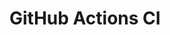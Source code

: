 # GitHub Actions CI














































































































































































































































































































































































































































































































































































































































































































































































































































































































































































































































































































































































































































































































































































































































































































































































































































































































































































































































































































































































































































































































































































































































































































































































































































































































































































































































































































































































